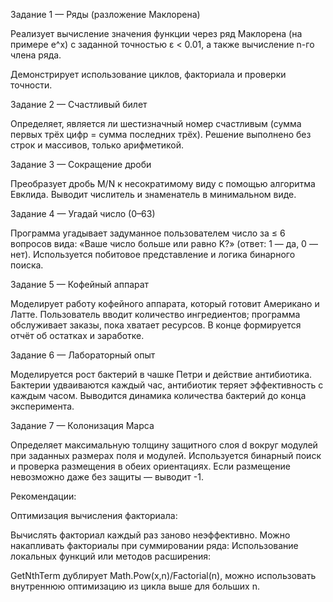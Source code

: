 Задание 1 — Ряды (разложение Маклорена)

Реализует вычисление значения функции через ряд Маклорена (на примере e^x) с заданной точностью ε < 0.01, а также вычисление n-го члена ряда.

Демонстрирует использование циклов, факториала и проверки точности.

Задание 2 — Счастливый билет

Определяет, является ли шестизначный номер счастливым (сумма первых трёх цифр = сумма последних трёх).
Решение выполнено без строк и массивов, только арифметикой.

Задание 3 — Сокращение дроби

Преобразует дробь M/N к несократимому виду с помощью алгоритма Евклида.
Выводит числитель и знаменатель в минимальном виде.

Задание 4 — Угадай число (0–63)

Программа угадывает задуманное пользователем число за ≤ 6 вопросов вида:
«Ваше число больше или равно K?» (ответ: 1 — да, 0 — нет).
Используется побитовое представление и логика бинарного поиска.

Задание 5 — Кофейный аппарат

Моделирует работу кофейного аппарата, который готовит Американо и Латте.
Пользователь вводит количество ингредиентов; программа обслуживает заказы, пока хватает ресурсов.
В конце формируется отчёт об остатках и заработке.

Задание 6 — Лабораторный опыт

Моделируется рост бактерий в чашке Петри и действие антибиотика.
Бактерии удваиваются каждый час, антибиотик теряет эффективность с каждым часом.
Выводится динамика количества бактерий до конца эксперимента.

Задание 7 — Колонизация Марса

Определяет максимальную толщину защитного слоя d вокруг модулей при заданных размерах поля и модулей.
Используется бинарный поиск и проверка размещения в обеих ориентациях.
Если размещение невозможно даже без защиты — выводит -1.


Рекомендации:

Оптимизация вычисления факториала:

Вычислять факториал каждый раз заново неэффективно. Можно накапливать факториалы при суммировании ряда:
Использование локальных функций или методов расширения:

GetNthTerm дублирует Math.Pow(x,n)/Factorial(n), можно использовать внутреннюю оптимизацию из цикла выше для больших n.
